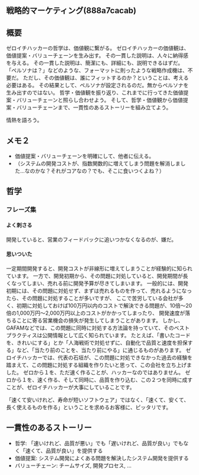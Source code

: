 戦略的マーケティング(888a7cacab)
---

## 概要
ゼロイチハッカーの哲学は、価値観に繋がる。
ゼロイチハッカーの価値観は、価値提案・バリューチェーンを生み出す。
その一貫した説明は、人々に納得感を与える。
その一貫した説明は、簡潔にも、詳細にも、説明できるはずだ。
「ペルソナは？」などのような、フォーマットに則ったような戦略作成機は、不要だ。
ただし、その価値観は、誰にフィットするのか？ということは、考える必要はある。
その結果として、ペルソナが設定されるのだ。無からペルソナを生み出すのではない。
哲学・価値観を振り返り、これまでに行ってきた価値提案・バリューチェーンと照らし合わせよう。
そして、哲学・価値観から価値提案・バリューチェーンまで、一貫性のあるストーリーを組み立てよう。

情熱を語ろう。

## メモ２
- 価値提案・バリューチェーンを明確にして、他者に伝える。
- （システムの開発コストが、指数関数的に増えてしまう問題を解消しました...なのかな？それがコアなの？でも、そこに食いつくよね？）

## 哲学
### フレーズ集
#### よく刺さる
開発していると、営業のフィードバックに追いつかなくなるのが、嫌だ。
#### 思いついた
一定期間開発すると、開発コストが非線形に増えてしまうことが経験的に知られています。
一方で、開発初期から、その問題に対処していると、開発期間が長くなってしまい、売れる前に開発予算が尽きてしまいます。
一般的には、開発初期には、その問題に対処せず、まずは売れるものを作って、売れるようになったら、その問題に対処することが多いですが、
ここで苦労している会社が多く、初期に対処しておけば100万円以内のコストで解決できる問題が、10倍〜20倍の1,000万円〜2,000万円以上のコストがかかってしまったり、
開発速度が落ちることに寄る営業機会の損失が発生してしまうことがあります。
しかし、GAFAMなどでは、この問題に同時に対処する方法論を持っていて、そのベストプラクティスは公開情報として広く知られています。
たとえば、「書いたコードを、きれいにする」とか「人海戦術で対処せずに、自動化で品質と速度を担保する」など、「当たり前のことを、当たり前にやる」に通じるものがあります。
ゼロイチハッカーでは、代表の石垣が、この問題に対処できなかった過去の経験を踏まえて、この問題に対処する組織を作りたいと思って、この会社を立ち上げました。
ゼロから１を、ただ速く作ることが、ハッカーなのではありません。
ゼロから１を、速く作る、そして同時に、品質を作り込む、この２つを同時に成すことが、ゼロイチハッカーが大事にしていることです。

「速くて安いけれど、寿命が短いソフトウェア」ではなく、「速くて、安くて、長く使えるものを作る」ということを求めるお客様に、ピッタリです。

## 一貫性のあるストーリー
- 哲学: 「速いけれど、品質が悪い」でも「遅いけれど、品質が良い」でもなく「速くて、品質が良い」を提供する
- 価値提案: システム開発によくある問題を解決したシステム開発を提供する
- バリューチェーン: チームサイズ, 開発プロセス, ...



